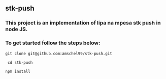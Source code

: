## stk-push
### This project is an implementation of lipa na mpesa stk push in node JS.
### To get started follow the steps below:
``` git clone git@github.com:amschel99/stk-push.git ```

``` cd stk-push```

```npm install```



